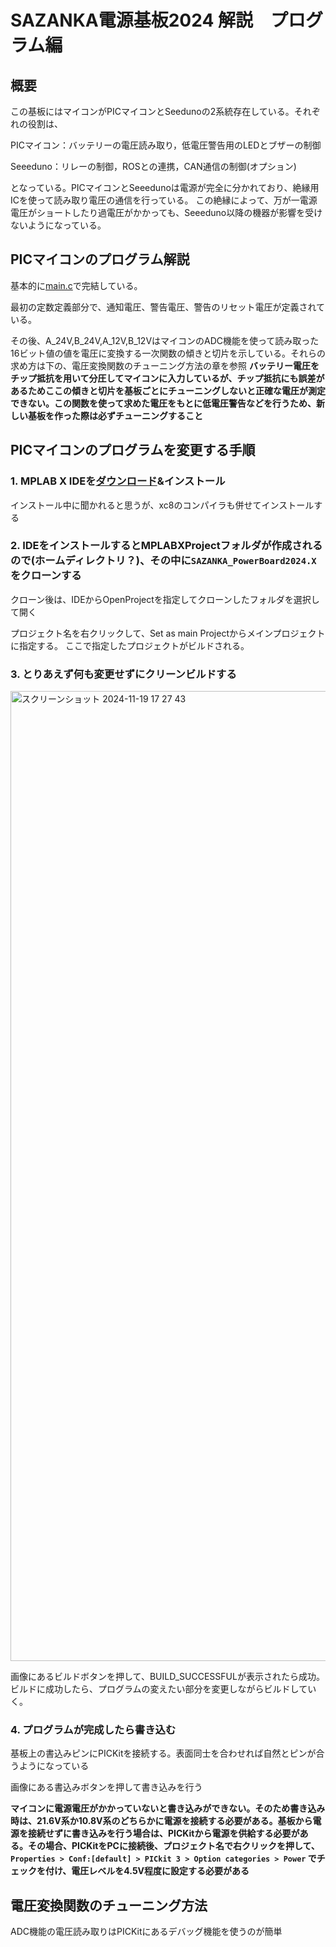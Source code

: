 # SAZANKA電源基板2024 解説　プログラム編
## 概要
この基板にはマイコンがPICマイコンとSeedunoの2系統存在している。それぞれの役割は、

PICマイコン：バッテリーの電圧読み取り，低電圧警告用のLEDとブザーの制御

Seeeduno：リレーの制御，ROSとの連携，CAN通信の制御(オプション)

となっている。PICマイコンとSeeedunoは電源が完全に分かれており、絶縁用ICを使って読み取り電圧の通信を行っている。
この絶縁によって、万が一電源電圧がショートしたり過電圧がかかっても、Seeeduno以降の機器が影響を受けないようになっている。

## PICマイコンのプログラム解説
基本的に[main.c](プログラム/SAZANKA_PowerBoard2024.X/main.c)で完結している。

最初の定数定義部分で、通知電圧、警告電圧、警告のリセット電圧が定義されている。

その後、A_24V,B_24V,A_12V,B_12VはマイコンのADC機能を使って読み取った16ビット値の値を電圧に変換する一次関数の傾きと切片を示している。それらの求め方は下の、電圧変換関数のチューニング方法の章を参照
__バッテリー電圧をチップ抵抗を用いて分圧してマイコンに入力しているが、チップ抵抗にも誤差があるためここの傾きと切片を基板ごとにチューニングしないと正確な電圧が測定できない。この関数を使って求めた電圧をもとに低電圧警告などを行うため、新しい基板を作った際は必ずチューニングすること__

## PICマイコンのプログラムを変更する手順
### 1. MPLAB X IDEを[ダウンロード](https://www.microchip.com/en-us/tools-resources/develop/mplab-x-ide#tabs)&インストール

インストール中に聞かれると思うが、xc8のコンパイラも併せてインストールする

### 2. IDEをインストールするとMPLABXProjectフォルダが作成されるので(ホームディレクトリ？)、その中に`SAZANKA_PowerBoard2024.X`をクローンする

クローン後は、IDEからOpenProjectを指定してクローンしたフォルダを選択して開く

プロジェクト名を右クリックして、Set as main Projectからメインプロジェクトに指定する。
ここで指定したプロジェクトがビルドされる。

### 3. とりあえず何も変更せずにクリーンビルドする
<img width="1552" alt="スクリーンショット 2024-11-19 17 27 43" src="https://github.com/user-attachments/assets/bfef8538-d312-41bc-9771-3a8cee602c53">

画像にあるビルドボタンを押して、BUILD_SUCCESSFULが表示されたら成功。
ビルドに成功したら、プログラムの変えたい部分を変更しながらビルドしていく。

### 4. プログラムが完成したら書き込む
基板上の書込みピンにPICKitを接続する。表面同士を合わせれば自然とピンが合うようになっている

画像にある書込みボタンを押して書き込みを行う

__マイコンに電源電圧がかかっていないと書き込みができない。そのため書き込み時は、21.6V系か10.8V系のどちらかに電源を接続する必要がある。基板から電源を接続せずに書き込みを行う場合は、PICKitから電源を供給する必要がある。その場合、PICKitをPCに接続後、プロジェクト名で右クリックを押して、`Properties > Conf:[default] > PICkit 3 > Option categories > Power` でチェックを付け、電圧レベルを4.5V程度に設定する必要がある__


## 電圧変換関数のチューニング方法
ADC機能の電圧読み取りはPICKitにあるデバッグ機能を使うのが簡単




